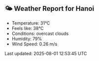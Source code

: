 <!-- WEATHER-START -->
## 🌤 Weather Report for Hanoi

- Temperature: 31°C
- Feels like: 38°C
- Conditions: overcast clouds
- Humidity: 79%
- Wind Speed: 0.26 m/s

Last updated: 2025-08-01 12:53:45 UTC
<!-- WEATHER-END -->
